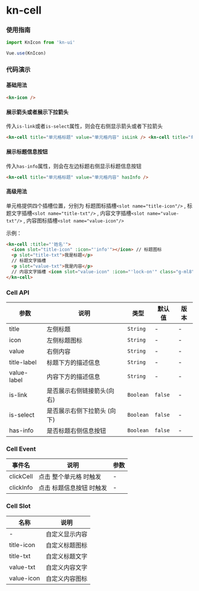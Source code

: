 <!-- 简体中文 -->

# kn-cell

### 使用指南

```javascript
import KnIcon from 'kn-ui'

Vue.use(KnIcon)
```

### 代码演示

#### 基础用法

```html
<kn-icon />
```

#### 展示箭头或者展示下拉箭头

传入`is-link`或者`is-select`属性，则会在右侧显示箭头或者下拉箭头

```html
<kn-cell title="单元格标题" value="单元格内容" isLink /> <kn-cell title="单元格标题" value="单元格内容" isSelect />
```

#### 展示标题信息按钮

传入`has-info`属性，则会在左边标题右侧显示标题信息按钮

```html
<kn-cell title="单元格标题" value="单元格内容" hasInfo />
```

#### 高级用法

单元格提供四个插槽位置，分别为 标题图标插槽`<slot name="title-icon"/>` , 标题文字插槽`<slot name="title-txt"/>` , 内容文字插槽`<slot name="value-txt"/>` , 内容图标插槽`<slot name="value-icon"/>`

示例：

```html
<kn-cell :title="'姓名'">
  <icon slot="title-icon" :icon="'info'"></icon> // 标题图标
  <p slot="title-txt">我是标题</p>
  // 标题文字插槽
  <p slot="value-txt">我是内容</p>
  // 内容文字插槽 <icon slot="value-icon" :icon="'lock-on'" class="g-ml8"></icon> // 内容图标
</kn-cell>
```

### Cell API

| 参数        | 说明                        | 类型      | 默认值  | 版本 |
| ----------- | --------------------------- | --------- | ------- | ---- |
| title       | 左侧标题                    | `String`  | -       | -    |
| icon        | 左侧标题图标                | `String`  | -       | -    |
| value       | 右侧内容                    | `String`  | -       | -    |
| title-label | 标题下方的描述信息          | `String`  | -       | -    |
| value-label | 内容下方的描述信息          | `String`  | -       | -    |
| is-link     | 是否展示右侧链接箭头(向右)  | `Boolean` | `false` | -    |
| is-select   | 是否展示右侧下拉箭头 (向下) | `Boolean` | `false` | -    |
| has-info    | 是否标题右侧信息按钮        | `Boolean` | `false` | -    |

### Cell Event

| 事件名    | 说明                     | 参数 |
| --------- | ------------------------ | ---- |
| clickCell | 点击 整个单元格 时触发   | -    |
| clickInfo | 点击 标题信息按钮 时触发 | -    |

### Cell Slot

| 名称       | 说明           |
| ---------- | -------------- |
| -          | 自定义显示内容 |
| title-icon | 自定义标题图标 |
| title-txt  | 自定义标题文字 |
| value-txt  | 自定义内容文字 |
| value-icon | 自定义内容图标 |
